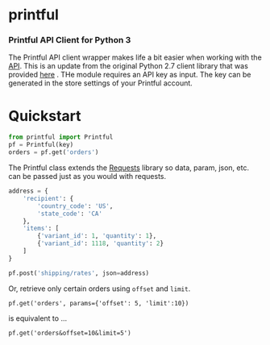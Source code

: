printful
========

### Printful API Client for Python 3

The Printful API client wrapper makes life a bit easier when working with the [API](https://www.theprintful.com/docs/index).
This is an update from the original Python 2.7 client library that was provided [here](https://www.theprintful.com/docs/libraries) .
THe module requires an API key as input.  The key can be generated in the store settings of your Printful account.


Quickstart
==========

```python
from printful import Printful
pf = Printful(key)
orders = pf.get('orders')
```

The Printful class extends the [Requests](http://docs.python-requests.org/en/latest/) library so data, param, json, etc. can be passed just as you would with requests.

```python
address = {
    'recipient': {
        'country_code': 'US',
        'state_code': 'CA'
    },
    'items': [
        {'variant_id': 1, 'quantity': 1},
        {'variant_id': 1118, 'quantity': 2}
    ]
}

pf.post('shipping/rates', json=address)
```

Or, retrieve only certain orders using `offset` and `limit`.

`pf.get('orders', params={'offset': 5, 'limit':10})`

is equivalent to ...

`pf.get('orders&offset=10&limit=5')`
